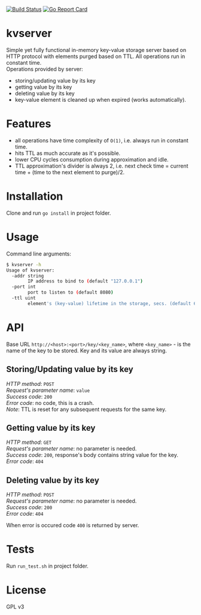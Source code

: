[![Build Status](https://travis-ci.org/proway2/kvserver.svg?branch=master)](https://travis-ci.org/proway2/kvserver)
[![Go Report Card](https://goreportcard.com/badge/github.com/proway2/kvserver)](https://goreportcard.com/report/github.com/proway2/kvserver)

# kvserver
Simple yet fully functional in-memory key-value storage server based on HTTP protocol with elements purged based on TTL. All operations run in constant time.    
Operations provided by server:

- storing/updating value by its key
- getting value by its key
- deleting value by its key
- key-value element is cleaned up when expired (works automatically).

# Features

- all operations have time complexity of ```O(1)```, i.e. always run in constant time.    
- hits TTL as much accurate as it's possible.    
- lower CPU cycles consumption during approximation and idle.    
- TTL approximation's divider is always 2, i.e. next check time = current time + (time to the next element to purge)/2.

# Installation
Clone and run ```go install``` in project folder.

# Usage
Command line arguments:
```bash
$ kvserver -h
Usage of kvserver:
  -addr string
    	IP address to bind to (default "127.0.0.1")
  -port int
    	port to listen to (default 8080)
  -ttl uint
    	element's (key-value) lifetime in the storage, secs. (default 60)
```
# API
Base URL ```http://<host>:<port>/key/<key_name>```, where ```<key_name>``` - is the name of the key to be stored. Key and its value are always string.
## Storing/Updating value by its key
_HTTP method_: ```POST```    
_Request's parameter name_: ```value```    
_Success code_: ```200```    
_Error code_: no code, this is a crash.    
_Note_: TTL is reset for any subsequent requests for the same key.

## Getting value by its key
_HTTP method_: ```GET```    
_Request's parameter name_: no parameter is needed.    
_Success code_: ```200```, response's body contains string value for the key.    
_Error code_: ```404```

## Deleting value by its key
_HTTP method_: ```POST```    
_Request's parameter name_: no parameter is needed.    
_Success code_: ```200```    
_Error code_: ```404```

When error is occured code ```400``` is returned by server.

# Tests
Run ```run_test.sh``` in project folder.

# License
GPL v3
